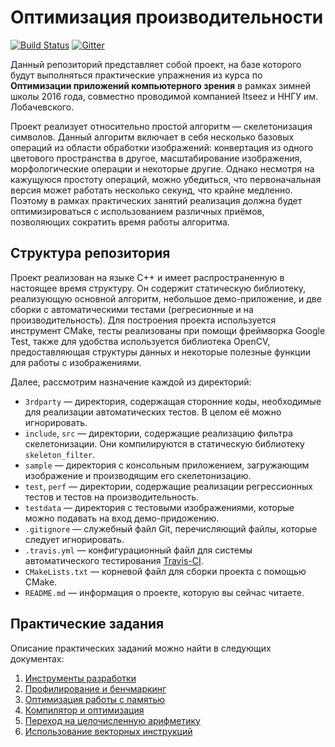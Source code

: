 # Оптимизация производительности

[![Build Status](https://travis-ci.com/UNN-VMK-Software/itseez-ws-2016-practice.svg?token=74q9ezwHWyMjEnVK8mzs&branch=master)][travis]
[![Gitter](https://badges.gitter.im/Join%20Chat.svg)][gitter]

Данный репозиторий представляет собой проект, на базе которого будут выполняться
практические упражнения из курса по __Оптимизации приложений компьютерного
зрения__ в рамках зимней школы 2016 года, совместно проводимой компанией Itseez
и ННГУ им. Лобачевского.

Проект реализует относительно простой алгоритм — скелетонизация символов. Данный
алгоритм включает в себя несколько базовых операций из области обработки
изображений: конвертация из одного цветового пространства в другое,
масштабирование изображения, морфологические операции и некоторые другие. Однако
несмотря на кажущуюся простоту операций, можно убедиться, что первоначальная
версия может работать несколько секунд, что крайне медленно. Поэтому в рамках
практических занятий реализация должна будет оптимизироваться с использованием
различных приёмов, позволяющих сократить время работы алгоритма.

## Структура репозитория

Проект реализован на языке С++ и имеет распространенную в настоящее время
структуру. Он содержит статическую библиотеку, реализующую основной алгоритм,
небольшое демо-приложение, и две сборки с автоматическими тестами (регресионные
и на производительность). Для построения проекта используется инструмент CMake,
тесты реализованы при помощи фреймворка Google Test, также для удобства
используется библиотека OpenCV, предоставляющая структуры данных и некоторые
полезные функции для работы с изображениями.

Далее, рассмотрим назначение каждой из директорий:

  - `3rdparty` — директория, содержащая сторонние коды, необходимые для
    реализации автоматических тестов. В целом её можно игнорировать.
  - `include`, `src` — директории, содержащие реализацию фильтра скелетонизации.
    Они компилируются в статическую библиотеку `skeleton_filter`.
  - `sample` — директория с консольным приложением, загружающим изображение и
    производящим его скелетонизацию.
  - `test`, `perf` — директории, содержащие реализации регрессионных тестов и
    тестов на производительность.
  - `testdata` — директория с тестовыми изображениями, которые можно подавать на
    вход демо-придожению.
  - `.gitignore` — служебный файл Git, перечисляющий файлы, которые следует
    игнорировать.
  - `.travis.yml` — конфигурационный файл для системы автоматического
     тестирования [Travis-CI][travis].
  - `CMakeLists.txt` — корневой файл для сборки проекта с помощью CMake.
  - `README.md` — информация о проекте, которую вы сейчас читаете.

## Практические задания

Описание практических заданий можно найти в следующих документах:

  1. [Инструменты разработки][practice1]
  1. [Профилирование и бенчмаркинг][practice2]
  1. [Оптимизация работы с памятью][practice3]
  1. [Компилятор и оптимизация][practice4]
  1. [Переход на целочисленную арифметику][practice5]
  1. [Использование векторных инструкций][practice6]

<!-- LINKS -->

[gitter]:    https://gitter.im/itseez-academy/itseez-ws-2016-practice
[travis]:    https://travis-ci.com/UNN-VMK-Software/itseez-ws-2016-practice
[practice1]: https://github.com/UNN-VMK-Software/itseez-ws-2016-practice/blob/master/doc/practice1-development-tools.md
[practice2]: https://github.com/UNN-VMK-Software/itseez-ws-2016-practice/blob/master/doc/practice2-profiling-and-benchmarking.md
[practice3]: https://github.com/UNN-VMK-Software/itseez-ws-2016-practice/blob/master/doc/practice3-memory.md
[practice4]: https://github.com/UNN-VMK-Software/itseez-ws-2016-practice/blob/master/doc/practice4-compiler.md
[practice5]: https://github.com/UNN-VMK-Software/itseez-ws-2016-practice/blob/master/doc/practice5-fixed-point.md
[practice6]: https://github.com/UNN-VMK-Software/itseez-ws-2016-practice/blob/master/doc/practice6-simd.md
